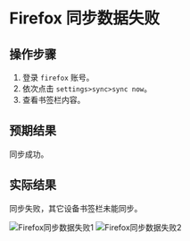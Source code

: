 # Firefox 同步数据失败

## 操作步骤

1. 登录 `firefox` 账号。
2. 依次点击 `settings>sync>sync now`。
3. 查看书签栏内容。

## 预期结果

同步成功。

## 实际结果

同步失败，其它设备书签栏未能同步。

![Firefox同步数据失败1](../img/Firefox同步数据失败1.png)
![Firefox同步数据失败2](../img/Firefox同步数据失败2.png)
